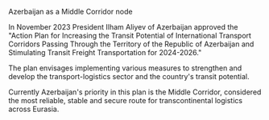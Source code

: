 
Azerbaijan as a Middle Corridor node

In November 2023 President Ilham Aliyev of Azerbaijan approved the "Action Plan for Increasing the Transit Potential of International Transport Corridors Passing Through the Territory of the Republic of Azerbaijan and Stimulating Transit Freight Transportation for 2024-2026." 

The plan envisages implementing various measures to strengthen and develop the transport-logistics sector and the country's transit potential.

Currently Azerbaijan's priority in this plan is the Middle Corridor, considered the most reliable, stable and secure route for transcontinental logistics across Eurasia.
